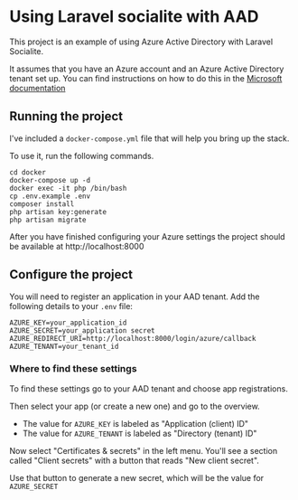 # Using Laravel socialite with AAD

This project is an example of using Azure Active Directory with Laravel Socialite.

It assumes that you have an Azure account and an Azure Active Directory tenant set up.  You can find instructions on how to do this in the [Microsoft documentation](https://docs.microsoft.com/en-us/azure/active-directory/develop/quickstart-create-new-tenant) 

## Running the project

I've included a `docker-compose.yml` file that will help you bring up the stack.  

To use it, run the following commands. 

    cd docker
    docker-compose up -d
    docker exec -it php /bin/bash
    cp .env.example .env    
    composer install    
    php artisan key:generate
    php artisan migrate    
    
After you have finished configuring your Azure settings the project should be available at http://localhost:8000

## Configure the project

You will need to register an application in your AAD tenant.  Add the following details to your `.env` file:

    AZURE_KEY=your_application_id
    AZURE_SECRET=your_application secret
    AZURE_REDIRECT_URI=http://localhost:8000/login/azure/callback
    AZURE_TENANT=your_tenant_id

### Where to find these settings

To find these settings go to your AAD tenant and choose app registrations.

Then select your app (or create a new one) and go to the overview.

* The value for `AZURE_KEY` is labeled as "Application (client) ID"
* The value for `AZURE_TENANT` is labeled as "Directory (tenant) ID"

Now select "Certificates & secrets" in the left menu.  You'll see a section called "Client secrets" with a button that reads "New client secret".

Use that button to generate a new secret, which will be the value for `AZURE_SECRET`
